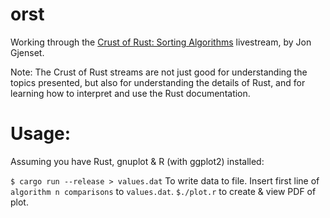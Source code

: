 # orst
Working through the [Crust of Rust: Sorting Algorithms](https://www.youtube.com/watch?v=h4RkCyJyXmM) livestream, by Jon Gjenset.

Note: The Crust of Rust streams are not just good for understanding the topics presented, but also for understanding the details of Rust, and for learning how to interpret and use the Rust documentation.

# Usage:
Assuming you have Rust, gnuplot & R (with ggplot2) installed:

`$ cargo run --release > values.dat` To write data to file.
Insert first line of `algorithm n comparisons` to `values.dat`.
`$./plot.r` to create & view PDF of plot.